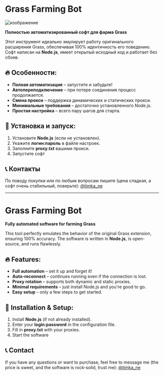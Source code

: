 # Grass Farming Bot
![изображение](https://github.com/user-attachments/assets/eb736192-5e06-478a-8d41-71aa98a9cdb5)

**Полностью автоматизированный софт для фарма Grass**

Этот инструмент идеально эмулирует работу оригинального расширения Grass, обеспечивая 100% идентичность его поведению. Софт написан на **Node.js**, имеет открытый исходный код и работает без сбоев.

## 🔥 Особенности:

- **Полная автоматизация** – запустите и забудьте!
- **Автопереподключение** – при потере соединения процесс продолжается.
- **Смена прокси** – поддержка динамических и статических прокси.
- **Минимальные требования** – достаточно установленного Node.js.
- **Простая настройка** – всего пару шагов для старта.

## 🚀 Установка и запуск:

1. Установите **Node.js** (если не установлен).
2. Укажите **логин:пароль** в файле настроек.
3. Заполните **proxy.txt** вашими прокси.
4. Запустите софт

## 📞 Контакты

По поводу покупки или по любым вопросам пишите (цена сладкая, а софт очень стабильный, поверьте): [@timka\_ne](https://t.me/timka_ne)

------------------------------------------------------------------------------------------------------

# Grass Farming Bot

**Fully automated software for farming Grass**

This tool perfectly emulates the behavior of the original Grass extension, ensuring 100% accuracy. The software is written in **Node.js**, is open-source, and runs flawlessly.

## 🔥 Features:

- **Full automation** – set it up and forget it!
- **Auto-reconnect** – continues running even if the connection is lost.
- **Proxy rotation** – supports both dynamic and static proxies.
- **Minimal requirements** – just install Node.js and you're good to go.
- **Easy setup** – only a few steps to get started.

## 🚀 Installation & Setup:

1. Install **Node.js** (if not already installed).
2. Enter your **login:password** in the configuration file.
3. Fill in **proxy.txt** with your proxies.
4. Start the software

## 📞 Contact
If you have any questions or want to purchase, feel free to message me (the price is sweet, and the software is rock-solid, trust me): [@timka_ne](https://t.me/timka_ne)
